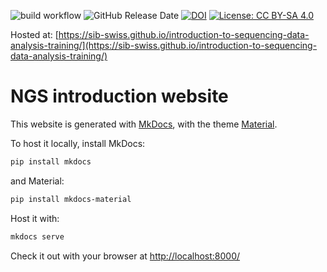 ![build workflow](https://github.com/sib-swiss/NGS-introduction-training/actions/workflows/docker-image.yml/badge.svg)
![GitHub Release Date](https://img.shields.io/github/release-date/sib-swiss/ngs-introduction-training)
[![DOI](https://zenodo.org/badge/306026370.svg)](https://zenodo.org/badge/latestdoi/306026370)
[![License: CC BY-SA 4.0](https://img.shields.io/badge/License-CC_BY--SA_4.0-lightgrey.svg)](https://creativecommons.org/licenses/by-sa/4.0/)

Hosted at: [https://sib-swiss.github.io/introduction-to-sequencing-data-analysis-training/](https://sib-swiss.github.io/introduction-to-sequencing-data-analysis-training/)

# NGS introduction website

This website is generated with [MkDocs](https://www.mkdocs.org/), with the theme [Material](https://squidfunk.github.io/mkdocs-material/).

To host it locally, install MkDocs:
```bash
pip install mkdocs
```

and Material:
```bash
pip install mkdocs-material
```

Host it with:
```bash
mkdocs serve
```

Check it out with your browser at [http://localhost:8000/](http://localhost:8000/)
